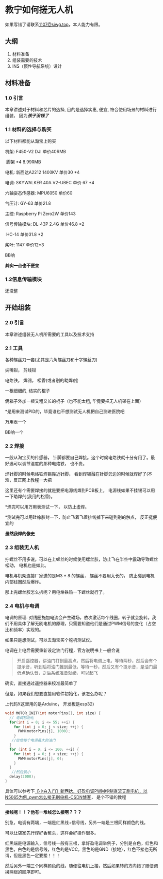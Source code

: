 # 教宁如何搓无人机

如果写错了请联系[1107@siwg.top](mailto:1107@siwg.top)，本人能力有限。

## 大纲

1. 材料准备
2. 组装需要的技术
3. INS（惯性导航系统）设计

## 材料准备

### 1.0  引言

本章讲述对于材料和芯片的选择, 目的是选择实惠, 便宜, 符合使用场景的材料进行组装， 因为***孩子没钱了***

### 1.1 材料的选择与购买

以下材料都能从淘宝上购买

机架: F450-V2 DJI    单价40RMB

​      脚架            *4   8.99RMB

电机: 新西达A2212 1400KV 单价30 *4

电调: SKYWALKER 40A V2-UBEC 单价 67 *4

六轴姿态传感器: MPU6050 单价60

气压计: GY-63 单价21.8

主控: Raspberry Pi Zero2W 单价143

信号传输模块: DL-43P 2.4G   单价46.8 *2

​               HC-14          单价31.8 *2

桨叶: 1147 单价12*3

BB响

**~~其实一点也不便宜~~**



### 1.2信息传输模块

还没整



## 开始组装

### 2.0 引言

本章讲述组装无人机所需要的工具以及技术支持

### 2.1 工具

各种螺丝刀一套(尤其是六角螺丝刀和十字螺丝刀)

尖嘴钳， 剪线钳

电烙铁， 焊锡， 松香(或者别的助焊剂)

一根细细的, 结实的棍子

俩箱子外加一根又粗又长的棍子（也不能太粗, 毕竟要把无人机架在上面）

*是用来测试PID的，毕竟谁也不想测试无人机把自己测进医院吧

万用表一个

BB响一个

### 2.2 焊接

一般从淘宝买的传感器， 针脚都要自己焊接。这个时候电烙铁就十分有用了。最好选可以调节温度的那种电烙铁， 也不贵。

焊针脚的时候电烙铁焊锡靠近针脚， 看到焊锡融在针脚旁边的时候就焊好了(不难，反正网上教程一大把

 

这里还有个需要焊接的就是要把电源线焊到PCB板上， 电源线如果不挂锡可以用一下助焊剂(我用的松香)。

*焊完可以用万用表测试一下， 以防止虚焊。

*测试完可以用硅橡胶封一下，防止飞着飞着排线掉下来碰到别的触点， 反正挺便宜的

**~~虽然我焊的像史~~**



### 2.3 组装无人机

拧螺丝不用多说，可以在上螺丝的时候使用螺丝胶，防止飞在半空中震动导致螺丝松动， 电机也是如此。

电机与机架连接厂家送的是M3 * 8 的螺丝， 螺丝不要用太长的， 防止碰到电机内部线圈然后爆炸。

那上完螺丝胶怎么拆呢？用电烙铁热一下螺丝就行了。



### 2.4 电机与电调

电调的原理: 对线圈施加电流会产生磁场，依次激活每个线圈，转子就会旋转。我们不用具体了解无刷电机的原理，只需要知道他们是通过PWM信号的变化（占空比和频率）实现的。

如果只是想测试，可以去淘宝买个舵机测试仪。

电调在上电后需要重新设定油门行程，官方说明书上一般会说

> 开启遥控器，讲油门打到最高点，然后将电调上电，等待两秒，然后会有个提示音，听到后将油门推到最低，等待一秒，然后又有个提示音，是油门最低点确认音，之后系统准备就绪，可以起飞

确实，直接通过遥控器来校准最简单了

但是，如果我们想要直接用软件初始化，该怎么办呢？

上代码!(这里用的是Arduino， 开发板是esp32)

``` c++
void MOTOR_INIT(int motorPins[], int size) {
  // 电调初始化
  for(int i = 0; i <= 55; ++i) {
    for (int j = 0; j < size; ++j) {
      PWM(motorPins[j], 1000);
    }
   //给他每个电调最大的油门
  }
  for (int i = 0; i <= 100; ++i) {
    for (int j = 0; j < size; ++j) {
      PWM(motorPins[j], 0);
    }
  }
   //然后最小
  delay(2000);
}
```

具体可以参考下[【小白入门】新西达、好盈电调PWM控制直流无刷电机，以N5065为例_pwm怎么接无刷电机-CSDN博客](https://blog.csdn.net/Averus/article/details/130022463)， 是个不错的教程

--------

**接线呢！！？他有一堆线怎么接啊？？？**

别急，电调有两端，一端是红黑线+信号线，另外一端是三根同样颜色的线。

可以让店家先行焊好香蕉头，这样会好操作很多。

红黑端是电源输入，信号线一般有三根，拿好盈电调举例子，分别是白色，红色和黑色，白色的是信号线，红色的是VCC，黑色的是GND（接地），红色不接也无所谓，但是黑色一定要接！！！

然后另外一端三个同样颜色的线，随便往电机上接，然后如果转的方向错了随便调换两根的顺序即可。
